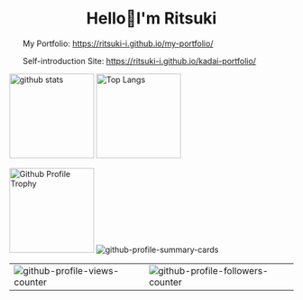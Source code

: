 <h1 align="center">Hello🌙I'm Ritsuki</h1> 
<ul>
  <p>My Portfolio: <a href="https://ritsuki-i.github.io/my-portfolio/" target="_blank" rel="noopener noreferrer">https://ritsuki-i.github.io/my-portfolio/</a></p>
  <p>Self-introduction Site: <a href="https://ritsuki-i.github.io/kadai-portfolio/" target="_blank" rel="noopener noreferrer">https://ritsuki-i.github.io/kadai-portfolio/</a></p>
</ul>

<p align="left"> 
  <img alt="github stats" height="150px" src="https://github-readme-stats.vercel.app/api?username=ritsuki-i&theme=gruvbox&show_icons=true" />
  <img alt="Top Langs" height="150px" src="https://github-readme-stats.vercel.app/api/top-langs/?username=ritsuki-i&layout=compact&theme=gruvbox" />
</p>
<img alt="Github Profile Trophy" height="150px" src="https://github-profile-trophy.vercel.app/?username=ritsuki-i&theme=gruvbox&column=7" />
<img alt="github-profile-summary-cards" src="https://github-profile-summary-cards.vercel.app/api/cards/profile-details?username=ritsuki-i&theme=dracula" />
<table>
<tr>
<td><img alt="github-profile-views-counter" src="https://komarev.com/ghpvc/?username=ritsuki-i&color=orange" />
<td><img alt="github-profile-followers-counter" src="https://img.shields.io/github/followers/ritsuki-i?color=orange&logo=github" />
</tr>
</table>
